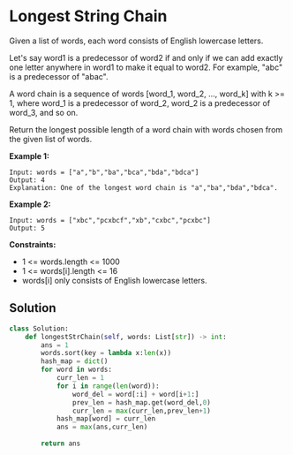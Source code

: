 <h1>Longest String Chain</h1>

<p>
Given a list of words, each word consists of English lowercase letters.

Let's say word1 is a predecessor of word2 if and only if we can add exactly one letter anywhere in word1 to make it equal to word2. For example, "abc" is a predecessor of "abac".

A word chain is a sequence of words [word_1, word_2, ..., word_k] with k >= 1, where word_1 is a predecessor of word_2, word_2 is a predecessor of word_3, and so on.

Return the longest possible length of a word chain with words chosen from the given list of words.

</p>

<b>Example 1:</b>

    Input: words = ["a","b","ba","bca","bda","bdca"]
    Output: 4
    Explanation: One of the longest word chain is "a","ba","bda","bdca".
    
<b>Example 2:</b>

    Input: words = ["xbc","pcxbcf","xb","cxbc","pcxbc"]
    Output: 5

<b>Constraints:</b>

- 1 <= words.length <= 1000
- 1 <= words[i].length <= 16
- words[i] only consists of English lowercase letters.

<h2>Solution</h2>

```python
class Solution:
    def longestStrChain(self, words: List[str]) -> int:
        ans = 1
        words.sort(key = lambda x:len(x))
        hash_map = dict()
        for word in words:
            curr_len = 1
            for i in range(len(word)):
                word_del = word[:i] + word[i+1:]
                prev_len = hash_map.get(word_del,0)
                curr_len = max(curr_len,prev_len+1)
            hash_map[word] = curr_len
            ans = max(ans,curr_len)
        
        return ans
```

